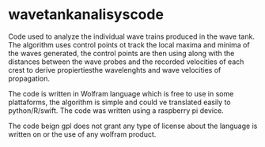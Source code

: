 # wavetankanalisyscode
Code used to analyze the individual wave trains produced in the wave tank.
The algorithm uses control points ot track the local maxima and minima of the waves generated, the control points are then using along with the distances between the wave probes and the recorded velocities of each crest to derive propiertiesthe wavelenghts and wave velocities of propagation.

The code is written in Wolfram language which is free to use in some plattaforms, the algorithm is simple and could ve translated easily to python/R/swift. The code was written using a raspberry pi device.

The code beign gpl does not grant any type of license about the language is written on or the use of any wolfram product. 
